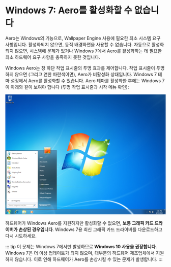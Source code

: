 # Windows 7: Aero를 활성화할 수 없습니다

Aero는 Windows의 기능으로, Wallpaper Engine 사용에 필요한 최소 시스템 요구 사항입니다. 활성화되지 않으면, 동적 배경화면을 사용할 수 없습니다. 자동으로 활성화되지 않으면, 시스템에 문제가 있거나 Windows 7에서 Aero를 활성화하는 데 필요한 최소 하드웨어 요구 사항을 충족하지 못한 것입니다.

Windows Aero는 창 하단 작업 표시줄의 투명 효과를 제어합니다. 작업 표시줄이 투명하지 않으면 (그리고 연한 파란색이면), Aero가 비활성화 상태입니다. Windows 7 테마 설정에서 Aero를 활성화할 수 있습니다. Aero 테마를 활성화한 후에는 Windows 7이 아래와 같이 보여야 합니다 (투명 작업 표시줄과 시작 메뉴 확인):

![Windows 7 Aero](./w7.png)

하드웨어가 Windows Aero를 지원하지만 활성화할 수 없으면, **보통 그래픽 카드 드라이버가 손상된 경우입니다**. Windows 7용 최신 그래픽 카드 드라이버를 다운로드하고 다시 시도하세요.

::: tip
이 문제는 Windows 7에서만 발생하므로 **Windows 10 사용을 권장합니다**. Windows 7은 더 이상 업데이트가 되지 않으며, 대부분의 하드웨어 제조업체에서 지원하지 않습니다. 이로 인해 하드웨어가 Aero를 손상시킬 수 있는 문제가 발생합니다.
:::
